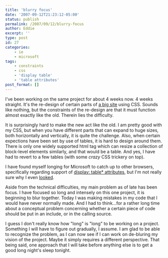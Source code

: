 ```yaml
---
title: 'blurry focus'
date: '2007-09-12T21:23:12-05:00'
status: publish
permalink: /2007/09/12/blurry-focus
author: Eddie
excerpt: ''
type: post
id: 27
categories:
    - ie
    - microsoft
tags:
    - constraints
    - css
    - 'display table'
    - 'table attributes'
post_format: []
---
```

I've been working on the same project for about 4 weeks now. 4 weeks straight. It's the re-design of certain parts of [a big site](http://www.ncbi.nlm.nih.gov/sites/entrez/) using CSS. Sounds like nothing, but the constraints of the re-design are that it must function almost exactly like the old. Therein lies the difficulty.

It is surprisingly hard to make the new act like the old. I am pretty good with my CSS, but when you have different parts that can expand to huge sizes, both horizontally and vertically, it is quite the challenge. Also, when certain expections have been set by use of tables, it is hard to design around them. There is only one widely supported html tag which can resize a collection of block-level elements similarly, and that would be a table. And yes, I have had to revert to a few tables (with some *crazy* CSS trickery on top).

I have found myself longing for Microsoft to catch up to other browsers, specifically regarding support of [display: table\* attributes](http://www.w3schools.com/css/pr_class_display.asp), but I'm not really sure why I even [looked](http://blogs.msdn.com/ie/archive/2006/08/22/712830.aspx).

Aside from the technical difficulties, my main problem as of late has been focus. I have focused so long and intensely on this one project, it is beginning to blur together. Today I was making mistakes in my code that I would have never normally made. And I had to think...for a rather long time about a conceptual problem concerning whether a certain piece of code should be put in an include, or in the calling source.

I guess I don't really know how "long" is "long" to be working on a project. Something I will have to figure out gradually, I assume. I am glad to be able to recognize the problem, as I can now see if I can work on de-bluring my vision of the project. Maybe it simply requires a different perspective. That being said, one approach that I will take before anything else is to get a good long night's sleep tonight.